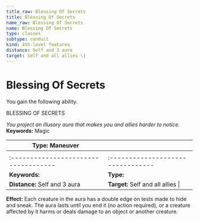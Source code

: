 ```yaml
---
title_raw: Blessing Of Secrets
title: Blessing Of Secrets
name_raw: Blessing Of Secrets
name: Blessing Of Secrets
type: classes
subtype: conduit
kind: 4th-level features
distance: Self and 3 aura
target: Self and all allies \|
---
```


# Blessing Of Secrets

You gain the following ability.

BLESSING OF SECRETS

*You project an illusory aura that makes you and allies harder to notice.* **Keywords:** Magic

| **Type:** Maneuver                   |                                    |
| ------------------------------------ | ---------------------------------- |
|                                      |                                    |
| :----------------------------------- | :--------------------------------  |
| **Keywords:**                        | **Type:**                          |
| **Distance:** Self and 3 aura        | **Target:** Self and all allies \| |

**Effect:** Each creature in the aura has a double edge on tests made to hide and sneak. The aura lasts until you end it (no action required), or a creature affected by it harms or deals damage to an object or another creature.
